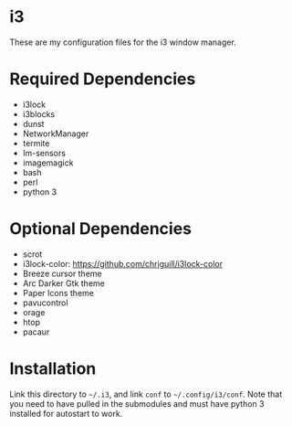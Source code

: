i3
==

These are my configuration files for the i3 window manager.

# Required Dependencies

- i3lock
- i3blocks
- dunst
- NetworkManager
- termite
- lm-sensors
- imagemagick
- bash
- perl
- python 3

# Optional Dependencies

- scrot
- i3lock-color: https://github.com/chrjguill/i3lock-color
- Breeze cursor theme
- Arc Darker Gtk theme
- Paper Icons theme
- pavucontrol
- orage
- htop
- pacaur

# Installation
Link this directory to `~/.i3`, and link `conf` to `~/.config/i3/conf`.  Note that you need to have
pulled in the submodules and must have python 3 installed for autostart to work.
